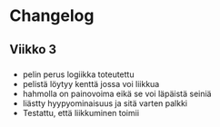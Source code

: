 # Changelog

## Viikko 3
###
- pelin perus logiikka toteutettu
- pelistä löytyy kenttä jossa voi liikkua
- hahmolla on painovoima eikä se voi läpäistä seiniä
- liästty hyypyominaisuus ja sitä varten palkki
- Testattu, että liikkuminen toimii
